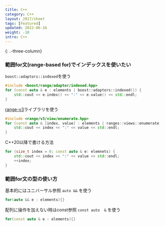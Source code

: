 ```yaml
---
title: C++
category: C++
layout: 2017/sheet
tags: [Featured]
updated: 2022-06-16
weight: -10
intro: C++
---
```


{: .-three-column}

### 範囲for文(range-based for)でインデックスを使いたい

`boost::adaptors::indexed`を使う
```c++
#include <boost/range/adaptor/indexed.hpp>
for (const auto & e : elements | boost::adaptors::indexed()) {
    std::cout << e.index() << ":" << e.value() << std::endl;
}
```

[range-v3](https://github.com/ericniebler/range-v3)ライブラリを使う
```c++
#include <range/v3/view/enumerate.hpp>
for (const auto & [index, value] : elements | ranges::views::enumerate) {
    std::cout << index << ":" << value << std::endl;
}
```

C++20以降で書ける方法
```cpp
for (size_t index = 0; const auto & e: elemnets) {
    std::cout << index << ":" << value << std::endl;
    ++index;
}
```
### 範囲for文の型の使い方
基本的にはユニバーサル参照 `auto &&` を使う
```cpp
for(auto && e : elements){}
```

配列に操作を加えない時はconst参照 `const auto  &` を使う
```cpp
for(const auto & e : elements){}
```

